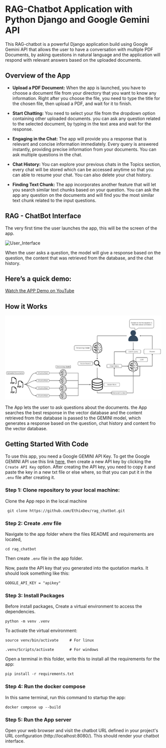 # RAG-Chatbot Application with Python Django and Google Gemini API

This RAG-chatbot is a powerful Django application build using Google Gemini API that allows the user to have a conversation with multiple PDF Documents, by asking questions in natural language and the application will respond with relevant answers based on the uploaded documents.

## Overview of the App

- **Upload a PDF Document:** When the app is launched, you have to choose a document file from your directory that you want to know any information. Right after you choose the file, you need to type the title for the chosen file, then upload a PDF, and wait for it to finish.
  
- **Start Chatting:**  You need to select your file from the dropdown option containing other uploaded documents. you can ask any question related to the selected document, by typing in the text area and wait for the response.

- **Engaging in the Chat:** The app will provide you a response that is relevant and concise information immediately. Every query is answered instantly, providing precise information from your documents. You can ask multiple questions in the chat.

- **Chat History:** You can explore your previous chats in the Topics section, every chat will be stored which can be accessed anytime so that you can able to resume your chat. You can also delete your chat history.

- **Finding Text Chunk:** The app incorporates another feature that will let you search similar text chunks based on your question. You can ask the app any question on the documents and will find you the most similar text chunk related to the input questions.

## RAG - ChatBot Interface

The very first time the user launches the app, this will be the screen of the app.

![User_Interface]()

When the user asks a question, the model will give a response based on the question, the content that was retrieved from the database, and the chat history.

## Here’s a quick demo:

[Watch the APP Demo on YouTube](https://youtu.be/jWK2ZX2foAs)

## How it Works

![Project_Schema](images/project_schema.png)

The App lets the user to ask questions about the documents. the App searches the best response in the vector database and the content retrieved from the database is passed to the GEMINI model, which generates a response based on the question, chat history and content fro the vector database.

## Getting Started With Code

To use this app, you need a Google GEMINI API Key. To get the Google GEMINI API use this link [here](https://aistudio.google.com/app/apikey), then create a new API key by clicking the `Create API Key` option. After creating the API key, you need to copy it and paste the key in a new txt file or else where, so that you can put it in the `.env` file after creating it.

### Step 1: Clone repository to your local machine:
Clone the App repo in the local machine

```shell
 git clone https://github.com/EthixDev/rag_chatbot.git
```

### Step 2: Create .env file
Navigate to the app folder where the files README and requirements are located,

```shell
cd rag_chatbot
```
Then create `.env` file in the app folder.

Now, paste the API key that you generated into the quotation marks. It should look something like this:

```shell
GOOGLE_API_KEY = "apikey"
```
### Step 3: Install Packages
Before install packages, Create a virtual environment to access the dependencies.

```shell
python -m venv .venv
```

To activate the virtual environment:

```shell
source venv/bin/activate     # For linux
```
```shell
.venv/Scripts/activate       # For windows 
```

Open a terminal in this folder, write this to install all the requirements for the app:

```shell
pip install -r requirements.txt
```

### Step 4: Run the docker compose
In this same terminal, run this command to startup the app:

```shell
docker compose up --build
```

### Step 5: Run the App server
Open your web browser and visit the chatbot URL defined in your project's URL configuration (http://localhost:8080/). This should render your chatbot interface.
